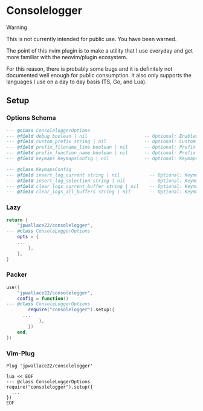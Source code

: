 # Consolelogger

> [!WARNING]
> This is not currently intended for public use. You have been warned. 

The point of this nvim plugin is to make a utility that I use everyday and get more familiar with the neovim/plugin ecosystem. 

For this reason, there is probably some bugs and it is definitely not documented well enough for public consumption.
It also only supports the languages I use on a day to day basis (TS, Go, and Lua). 

## Setup
### Options Schema
```lua
--- @class ConsoleloggerOptions
--- @field debug boolean | nil                     -- Optional: Enables or disables debug mode
--- @field custom_prefix string | nil              -- Optional: Custom prefix for log statements
--- @field prefix_filename_line boolean | nil      -- Optional: Prefix log statements with filename and line number
--- @field prefix_function_name boolean | nil      -- Optional: Prefix log statements with the function name
--- @field keymaps KeymapsConfig | nil             -- Optional: Keymaps for actions

--- @class KeymapsConfig
--- @field insert_log_current string | nil           -- Optional: Keymap for inserting a log at the current cursor position
--- @field insert_log_selection string | nil         -- Optional: Keymap for inserting a log for the current selection
--- @field clear_logs_current_buffer string | nil    -- Optional: Keymap for clearing logs in the current buffer
--- @field clear_logs_all_buffers string | nil       -- Optional: Keymap for clearing logs in all buffers

```

### Lazy 
```lua
return {
	"jpwallace22/consolelogger",
--- @class ConsoleLoggerOptions
	opts = {
    ...
		},
	},
}
```

### Packer
```lua
use({
	"jpwallace22/consolelogger",
	config = function()
--- @class ConsoleLoggerOptions
		require("consolelogger").setup({
      ...
			},
		})
	end,
})
```

### Vim-Plug
```vim
Plug 'jpwallace22/consolelogger'

lua << EOF
--- @class ConsoleLoggerOptions
require("consolelogger").setup({
  ...
})
EOF
```

